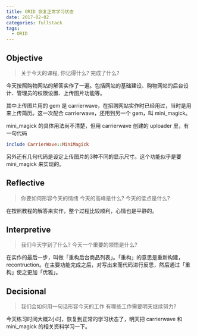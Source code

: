 ```yaml
---
title: ORID_恢复正常学习状态
date: 2017-02-02
categories: fullstack
tags:
  - ORID
---
```


## Objective

> 关于今天的课程, 你记得什么?
> 完成了什么?

今天按照购物网站的解答实作了一遍。包括网站的基础建设、购物网站的后台设计、管理员的权限设置、上传图片功能等。

其中上传图片用的 gem 是 carrierwave，在招聘网站实作时已经用过，当时是用来上传简历。这一次配合 carrierwave，还用到另一个 gem，叫 mini_magick。

mini_magick 的具体用法尚不清楚，但用 carrierwave 创建的 uploader 里，有一句代码

```ruby
include CarrierWave::MiniMagick
```

另外还有几句代码是设定上传图片的3种不同的显示尺寸。这个功能似乎是要 mini_magick 来实现的。

## Reflective

> 你要如何形容今天的情绪
> 今天的高峰是什么?
> 今天的低点是什么?

在按照教程的解答来实作，整个过程比较顺利，心情也是平静的。

## Interpretive

> 我们今天学到了什么?
> 今天一个重要的领悟是什么?

在实作的最后一步，叫做「重构后台商品列表」。「重构」的意思是重新构建，recontruction。在主要功能完成之后，对写出来而代码进行反思，然后通过「重构」使之更加「优雅」。

## Decisional

> 我们会如何用一句话形容今天的工作
> 有哪些工作需要明天继续努力?

今天练习时间大概2小时，恢复到正常的学习状态了，明天把 carrierwave 和 mini_magick 的相关资料学习一下。
